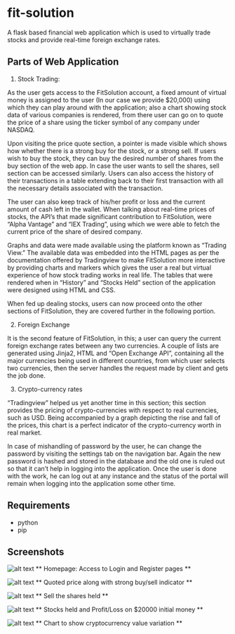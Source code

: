 # fit-solution
A flask based financial web application which is used to virtually trade stocks and provide real-time foreign exchange rates.

## Parts of Web Application
1.  Stock Trading:

As the user gets access to the FitSolution account, a fixed amount of virtual money is assigned to the user (In our case we provide $20,000) using which they can play around with the application; also a chart showing stock data of various companies is rendered, from there user can go on to quote the price of a share using the ticker symbol of any company under NASDAQ.
 
Upon visiting the price quote section, a pointer is made visible which shows how whether there is a strong buy for the stock, or a strong sell. If users wish to buy the stock, they can buy the desired number of shares from the buy section of the web app. In case the user wants to sell the shares, sell section can be accessed similarly. Users can also access the history of their transactions in a table extending back to their first transaction with all the necessary details associated with the transaction.
 
The user can also keep track of his/her profit or loss and the current amount of cash left in the wallet. When talking about real-time prices of stocks, the API’s that made significant contribution to FitSolution, were “Alpha Vantage” and “IEX Trading”, using which we were able to fetch the current price of the share of desired company.

Graphs and data were made available using the platform known as “Trading View.” The available data was embedded into the HTML pages as per the documentation offered by Tradingview to make FitSolution more interactive by providing charts and markers which gives the user a real but virtual experience of how stock trading works in real life. The tables that were rendered when in “History” and “Stocks Held” section of the application were designed using HTML and CSS.
 
When fed up dealing stocks, users can now proceed onto the other sections of FitSolution, they are covered further in the following portion.
 
2. 	Foreign Exchange
 
It is the second feature of FitSolution, in this; a user can query the current foreign exchange rates between any two currencies. A couple of lists are generated using Jinja2, HTML and “Open Exchange API”, containing all the major currencies being used in different countries, from which user selects two currencies, then the server handles the request made by client and gets the job done.
 
3. 	Crypto-currency rates
 
“Tradingview” helped us yet another time in this section; this section provides the pricing of crypto-currencies with respect to real currencies, such as USD. Being accompanied by a graph depicting the rise and fall of the prices, this chart is a perfect indicator of the crypto-currency worth in real market.
 
In case of mishandling of password by the user, he can change the password by visiting the settings tab on the navigation bar. Again the new password is hashed and stored in the database and the old one is ruled out so that it can’t help in logging into the application. Once the user is done with the work, he can log out at any instance and the status of the portal will remain when logging into the application some other time.


## Requirements
- python
- pip

## Screenshots
![alt text](https://github.com/ayushdata/fit-solution/blob/master/screenshots/Homepage.png)
** Homepage: Access to Login and Register pages **

![alt text](https://github.com/ayushdata/fit-solution/blob/master/screenshots/Quoted.png)
** Quoted price along with strong buy/sell indicator **

![alt text](https://github.com/ayushdata/fit-solution/blob/master/screenshots/Sell.png)
** Sell the shares held **

![alt text](https://github.com/ayushdata/fit-solution/blob/master/screenshots/priceAndGains.png)
** Stocks held and Profit/Loss on $20000 initial money **

![alt text](https://github.com/ayushdata/fit-solution/blob/master/screenshots/Cryptos.png)
** Chart to show cryptocurrency value variation ** 

